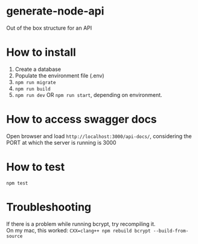 # generate-node-api
Out of the box structure for an API

# How to install
1. Create a database<br>
2. Populate the environment file (.env)<br>
3. `npm run migrate`<br>
4. `npm run build`<br>
5. `npm run dev` OR `npm run start`, depending on environment.

# How to access swagger docs
Open browser and load `http://localhost:3000/api-docs/`, considering the PORT at which the server is running is 3000

# How to test
`npm test`

# Troubleshooting
If there is a problem while running bcrypt, try recompiling it. <br>
On my mac, this worked: `CXX=clang++ npm rebuild bcrypt --build-from-source`
